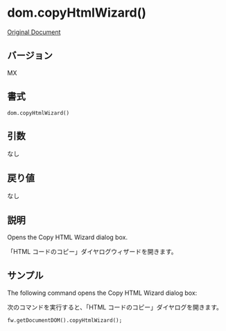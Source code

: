# dom.copyHtmlWizard()

[Original Document](http://help.adobe.com/en_US/fireworks/cs/extend/WS5b3ccc516d4fbf351e63e3d1183c94856c-7e74.html)

## バージョン

MX

## 書式

```
dom.copyHtmlWizard()
```

## 引数

なし

## 戻り値

なし

## 説明

Opens the Copy HTML Wizard dialog box.

「HTML コードのコピー」ダイヤログウィザードを開きます。

## サンプル

The following command opens the Copy HTML Wizard dialog box:

次のコマンドを実行すると、「HTML コードのコピー」ダイヤログを開きます。

```
fw.getDocumentDOM().copyHtmlWizard();
```